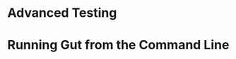 #  <a name="advanced"> Advanced Testing




#  <a name="command_line"> Running Gut from the Command Line

